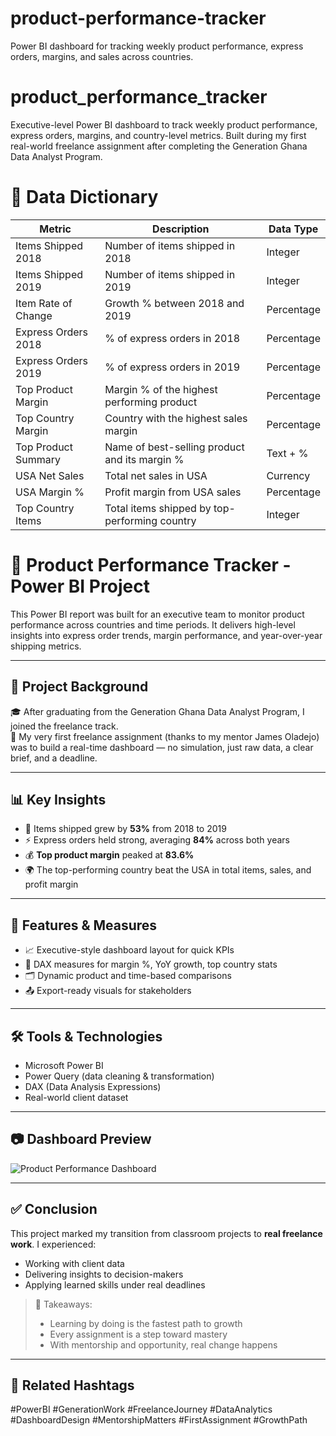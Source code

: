 # product-performance-tracker
Power BI dashboard for tracking weekly product performance, express orders, margins, and sales across countries.

# product_performance_tracker  
Executive-level Power BI dashboard to track weekly product performance, express orders, margins, and country-level metrics. Built during my first real-world freelance assignment after completing the Generation Ghana Data Analyst Program.

# 📘 Data Dictionary

| Metric                | Description                                           | Data Type |
|------------------------|-------------------------------------------------------|-----------|
| Items Shipped 2018     | Number of items shipped in 2018                      | Integer   |
| Items Shipped 2019     | Number of items shipped in 2019                      | Integer   |
| Item Rate of Change    | Growth % between 2018 and 2019                       | Percentage|
| Express Orders 2018    | % of express orders in 2018                          | Percentage|
| Express Orders 2019    | % of express orders in 2019                          | Percentage|
| Top Product Margin     | Margin % of the highest performing product           | Percentage|
| Top Country Margin     | Country with the highest sales margin                | Percentage|
| Top Product Summary    | Name of best-selling product and its margin %        | Text + %  |
| USA Net Sales          | Total net sales in USA                               | Currency  |
| USA Margin %           | Profit margin from USA sales                         | Percentage|
| Top Country Items      | Total items shipped by top-performing country        | Integer   |

# 🚀 Product Performance Tracker - Power BI Project

This Power BI report was built for an executive team to monitor product performance across countries and time periods. It delivers high-level insights into express order trends, margin performance, and year-over-year shipping metrics.

---

## 🧭 Project Background

🎓 After graduating from the Generation Ghana Data Analyst Program, I joined the freelance track.  
💼 My very first freelance assignment (thanks to my mentor James Oladejo) was to build a real-time dashboard — no simulation, just raw data, a clear brief, and a deadline.

---

## 📊 Key Insights

- 🚚 Items shipped grew by **53%** from 2018 to 2019  
- ⚡ Express orders held strong, averaging **84%** across both years  
- 💰 **Top product margin** peaked at **83.6%**  
- 🌍 The top-performing country beat the USA in total items, sales, and profit margin  

---

## 🧱 Features & Measures

- 📈 Executive-style dashboard layout for quick KPIs  
- 🧮 DAX measures for margin %, YoY growth, top country stats  
- 🗂 Dynamic product and time-based comparisons  
- 📤 Export-ready visuals for stakeholders  

---

## 🛠 Tools & Technologies

- Microsoft Power BI  
- Power Query (data cleaning & transformation)  
- DAX (Data Analysis Expressions)  
- Real-world client dataset  

---

## 📷 Dashboard Preview

![Product Performance Dashboard](https://github.com/yourusername/product_performance_tracker/blob/main/assets/dashboard_preview.png)


---

## ✅ Conclusion

This project marked my transition from classroom projects to **real freelance work**. I experienced:
- Working with client data
- Delivering insights to decision-makers
- Applying learned skills under real deadlines

> 📌 Takeaways:
> - Learning by doing is the fastest path to growth  
> - Every assignment is a step toward mastery  
> - With mentorship and opportunity, real change happens

---

## 🔗 Related Hashtags

#PowerBI #GenerationWork #FreelanceJourney #DataAnalytics #DashboardDesign #MentorshipMatters #FirstAssignment #GrowthPath

